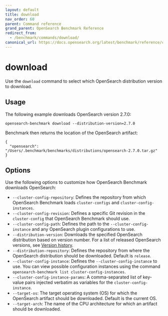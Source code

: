 ```yaml
---
layout: default
title: download
nav_order: 60
parent: Command reference
grand_parent: OpenSearch Benchmark Reference
redirect_from:
  - /benchmark/commands/download/
canonical_url: https://docs.opensearch.org/latest/benchmark/reference/commands/download/
---
```


<!-- vale off -->
# download
<!-- vale on -->

Use the `download` command to select which OpenSearch distribution version to download.

## Usage

The following example downloads OpenSearch version 2.7.0:

```
opensearch-benchmark download --distribution-version=2.7.0
```

Benchmark then returns the location of the OpenSearch artifact:

```
{
  "opensearch": "/Users/.benchmark/benchmarks/distributions/opensearch-2.7.0.tar.gz"
}
```

## Options

Use the following options to customize how OpenSearch Benchmark downloads OpenSearch:

- `--cluster-config-repository`: Defines the repository from which OpenSearch Benchmark loads `cluster-configs` and `cluster-config-instances`.
- `--cluster-config-revision`: Defines a specific Git revision in the `cluster-config` that OpenSearch Benchmark should use.
- `--cluster-config-path`: Defines the path to the `--cluster-config-instance` and any OpenSearch plugin configurations to use.
- `--distribution-version`: Downloads the specified OpenSearch distribution based on version number. For a list of released OpenSearch versions, see [Version history]({{site.url}}{{site.latesturl}}/version-history/).
- `--distribution-repository`: Defines the repository from where the OpenSearch distribution should be downloaded. Default is `release`.
- `--cluster-config-instance`: Defines the `--cluster-config-instance` to use. You can view possible configuration instances using the command `opensearch-benchmark list cluster-config-instances`.
- `--cluster-config-instance-params`: A comma-separated list of key-value pairs injected verbatim as variables for the `cluster-config-instance`.
- `--target-os`: The target operating system (OS) for which the OpenSearch artifact should be downloaded. Default is the current OS.
- `--target-arch`: The name of the CPU architecture for which an artifact should be downloaded.
